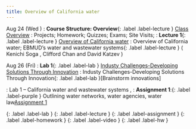 ```yaml
---
title: Overview of California water
---
```

Aug 24 (Wed ) 
: **Course Structure: Overview**{: .label .label-lecture } [Class Overview](lecture/lec.00)
: Projects; Homework; Quizzes; Exams; Site Visits; 
: **Lecture 1**{: .label .label-lecture } [ Overview of California water](lecture/lec01)
: Overview of California water; EBMUD’s water and wastewater systems{: .label .label-lecture } ( Kenichi Soga , Clifford Chan and David Katzev )


Aug 26 (Fri) 
: **Lab 1**{: .label .label-lab } [Industy Challenges-Developing Solutions Through Innovation](lec/lab.01) 
: Industy Challenges-Developing Solutions Through Innovation{: .label .label-lab }[Brainstorm innovations]

: Lab 1 – California water and wastewater systems , 
: **Assignment 1**:{: .label .label-purple } Outlining water networks, water agencies, water law[Assignment 1](lecture/ass.01)

{: .label .label-lab } {: .label .label-lecture }
{: .label .label-assignment } {: .label .label-homework } {: .label .label-video } {: .label .label-hw }

